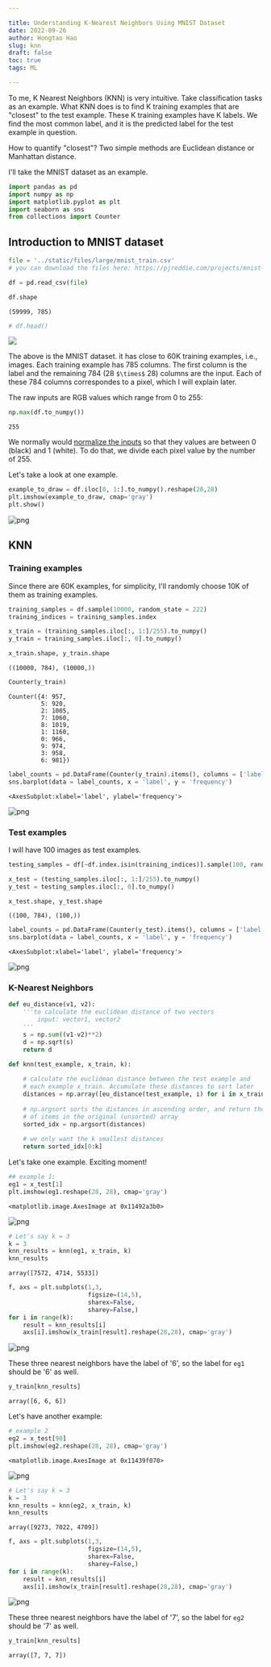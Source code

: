 ```yaml
---

title: Understanding K-Nearest Neighbors Using MNIST Dataset
date: 2022-09-26
author: Hongtao Hao
slug: knn
draft: false
toc: true
tags: ML

---
```


To me, K Nearest Neighbors (KNN) is very intuitive. Take classification tasks as an example. What KNN does is to find K training examples that are "closest" to the test example. These K training examples have K labels. We find the most common label, and it is the predicted label for the test example in question. 

How to quantify "closest"? Two simple methods are Euclidean distance or Manhattan distance. 

I'll take the MNIST dataset as an example. 


```python
import pandas as pd
import numpy as np
import matplotlib.pyplot as plt
import seaborn as sns
from collections import Counter
```

## Introduction to MNIST dataset


```python
file = '../static/files/large/mnist_train.csv'
# you can download the files here: https://pjreddie.com/projects/mnist-in-csv/
```


```python
df = pd.read_csv(file)
```


```python
df.shape
```




    (59999, 785)




```python
# df.head()
```

![](/en/blog/2022-09-26-knn_files/knn-df-head.png)

The above is the MNIST dataset. it has close to 60K training examples, i.e., images. Each training example has 785 columns. The first column is the label and the remaining 784 (28 `$\times$` 28) columns are the input. Each of these 784 columns correspondes to a pixel, which I will explain later. 

The raw inputs are RGB values which range from 0 to 255:


```python
np.max(df.to_numpy())
```




    255



We normally would [normalize the inputs](https://stackoverflow.com/a/37421202) so that they values are between 0 (black) and 1 (white). To do that, we divide each pixel value by the number of 255. 

Let's take a look at one example. 


```python
example_to_draw = df.iloc[0, 1:].to_numpy().reshape(28,28)
plt.imshow(example_to_draw, cmap='gray')
plt.show()
```


    
![png](/en/blog/2022-09-26-knn_files/2022-09-26-knn_12_0.png)
    


## KNN

### Training examples

Since there are 60K examples, for simplicity, I'll randomly choose 10K of them as training examples. 


```python
training_samples = df.sample(10000, random_state = 222)
training_indices = training_samples.index
```


```python
x_train = (training_samples.iloc[:, 1:]/255).to_numpy()
y_train = training_samples.iloc[:, 0].to_numpy()
```


```python
x_train.shape, y_train.shape
```




    ((10000, 784), (10000,))




```python
Counter(y_train)
```




    Counter({4: 957,
             5: 920,
             2: 1005,
             7: 1060,
             8: 1019,
             1: 1160,
             0: 966,
             9: 974,
             3: 958,
             6: 981})




```python
label_counts = pd.DataFrame(Counter(y_train).items(), columns = ['label', 'frequency'])
sns.barplot(data = label_counts, x = 'label', y = 'frequency')
```




    <AxesSubplot:xlabel='label', ylabel='frequency'>




    
![png](/en/blog/2022-09-26-knn_files/2022-09-26-knn_19_1.png)
    


### Test examples

I will have 100 images as test examples. 


```python
testing_samples = df[~df.index.isin(training_indices)].sample(100, random_state = 300)
```


```python
x_test = (testing_samples.iloc[:, 1:]/255).to_numpy()
y_test = testing_samples.iloc[:, 0].to_numpy()
```


```python
x_test.shape, y_test.shape
```




    ((100, 784), (100,))




```python
label_counts = pd.DataFrame(Counter(y_test).items(), columns = ['label', 'frequency'])
sns.barplot(data = label_counts, x = 'label', y = 'frequency')
```




    <AxesSubplot:xlabel='label', ylabel='frequency'>




    
![png](/en/blog/2022-09-26-knn_files/2022-09-26-knn_24_1.png)
    


### K-Nearest Neighbors


```python
def eu_distance(v1, v2):
    '''to calculate the euclidean distance of two vectors
        input: vector1, vector2
    '''
    s = np.sum((v1-v2)**2)
    d = np.sqrt(s)
    return d
```


```python
def knn(test_example, x_train, k):
    
    # calculate the euclidean distance between the test example and 
    # each example x_train. Accumulate these distances to sort later
    distances = np.array([eu_distance(test_example, i) for i in x_train])
    
    # np.argsort sorts the distances in ascending order, and return the index 
    # of items in the original (unsorted) array 
    sorted_idx = np.argsort(distances)
    
    # we only want the k smallest distances
    return sorted_idx[0:k]
```

Let's take one example. Exciting moment!


```python
## example 1:
eg1 = x_test[1]
plt.imshow(eg1.reshape(28, 28), cmap='gray')
```




    <matplotlib.image.AxesImage at 0x11492a3b0>




    
![png](/en/blog/2022-09-26-knn_files/2022-09-26-knn_29_1.png)
    



```python
# Let's say k = 3
k = 3
knn_results = knn(eg1, x_train, k)
knn_results
```




    array([7572, 4714, 5533])




```python
f, axs = plt.subplots(1,3,
                      figsize=(14,5),
                      sharex=False,
                      sharey=False,)
for i in range(k):
    result = knn_results[i]
    axs[i].imshow(x_train[result].reshape(28,28), cmap='gray')
```


    
![png](/en/blog/2022-09-26-knn_files/2022-09-26-knn_31_0.png)
    


These three nearest neighbors have the label of '6', so the label for `eg1` should be '6' as well. 


```python
y_train[knn_results]
```




    array([6, 6, 6])



Let's have another example:


```python
# example 2
eg2 = x_test[90]
plt.imshow(eg2.reshape(28, 28), cmap='gray')
```




    <matplotlib.image.AxesImage at 0x11439f070>




    
![png](/en/blog/2022-09-26-knn_files/2022-09-26-knn_35_1.png)
    



```python
# Let's say k = 3
k = 3
knn_results = knn(eg2, x_train, k)
knn_results
```




    array([9273, 7022, 4709])




```python
f, axs = plt.subplots(1,3,
                      figsize=(14,5),
                      sharex=False,
                      sharey=False,)
for i in range(k):
    result = knn_results[i]
    axs[i].imshow(x_train[result].reshape(28,28), cmap='gray')
```


    
![png](/en/blog/2022-09-26-knn_files/2022-09-26-knn_37_0.png)
    


These three nearest neighbors have the label of '7', so the label for `eg2` should be '7' as well. 


```python
y_train[knn_results]
```




    array([7, 7, 7])


